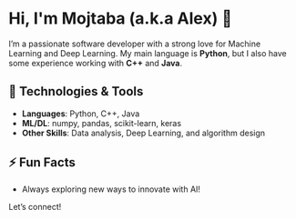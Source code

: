 # Hi, I'm Mojtaba (a.k.a Alex) 👋

I’m a passionate software developer with a strong love for Machine Learning and Deep Learning. My main language is **Python**, but I also have some experience working with **C++** and **Java**.

## 🔧 Technologies & Tools
- **Languages**: Python, C++, Java
- **ML/DL**: numpy, pandas, scikit-learn, keras
- **Other Skills**: Data analysis, Deep Learning, and algorithm design

## ⚡ Fun Facts
- Always exploring new ways to innovate with AI!

Let’s connect!
